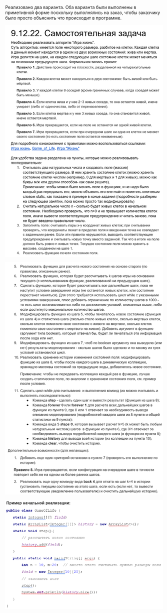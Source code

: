 Реализовано два варианта. Оба варианта были выполнены в приметивной форме поскольку выполнялись на заказ, чтобы заказчику было просто объяснить что происходит в программе.

![image](..//Images//HomeTask171.png)

![image](..//Images//HomeTask172.png)

![image](..//Images//HomeTask173.png)

